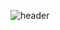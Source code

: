 ![header](https://capsule-render.vercel.app/api?text=Freez&type=wave&color=auto&height=300&section=header&text=capsule%20render&fontSize=90)

<!--
**FREEZ2385/FREEZ2385** is a ✨ _special_ ✨ repository because its `README.md` (this file) appears on your GitHub profile.

Here are some ideas to get you started:

- 🔭 I’m currently working on ...
- 🌱 I’m currently learning ...
- 👯 I’m looking to collaborate on ...
- 🤔 I’m looking for help with ...
- 💬 Ask me about ...
- 📫 How to reach me: ...
- 😄 Pronouns: ...
- ⚡ Fun fact: ...
-->

